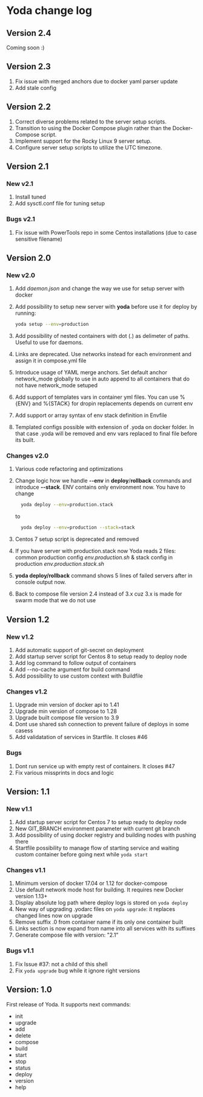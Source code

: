 # Yoda change log

## Version 2.4

Coming soon :)

## Version 2.3

1. Fix issue with merged anchors due to docker yaml parser update
2. Add stale config

## Version 2.2

1. Correct diverse problems related to the server setup scripts.
2. Transition to using the Docker Compose plugin rather than the Docker-Compose script.
3. Implement support for the Rocky Linux 9 server setup.
4. Configure server setup scripts to utilize the UTC timezone.

## Version 2.1

### New v2.1

1. Install tuned
2. Add sysctl.conf file for tuning setup

### Bugs v2.1

1. Fix issue with PowerTools repo in some Centos installations (due to case sensitive filename)

## Version 2.0

### New v2.0

1. Add *daemon.json* and change the way we use for setup server with docker
2. Add possibility to setup new server with **yoda** before use it for deploy by running:

    ```bash
    yoda setup --env=production
    ```

3. Add possibility of nested containers with dot (.) as delimeter of paths. Useful to use for daemons.
4. Links are deprecated. Use networks instead for each environment and assign it in compose.yml file
5. Introduce usage of YAML merge anchors. Set default anchor network_mode globally to use in auto append to all containers that do not have network_mode setuped
6. Add support of templates vars in container yml files. You can use %{ENV} and %{STACK} for dropin replacements depends on current env
7. Add support or array syntax of env stack definition in Envfile
8. Templated configs possible with extension of .yoda on docker folder. In that case .yoda will be removed and env vars replaced to final file before its built.

### Changes v2.0

1. Various code refactoring and optimizations
2. Change logic how we handle **--env** in **deploy**/**rollback** commands and introduce **--stack**. ENV contains only environment now. You have to change

    ```bash
      yoda deploy --env=production.stack
    ```

    to

    ```bash
      yoda deploy --env=production --stack=stack
    ```

3. Centos 7 setup script is deprecated and removed
4. If you have server with production.stack now Yoda reads 2 files: common production config *env.production.sh* & stack config in production *env.production.stack.sh*
5. **yoda deploy/rollback** command shows 5 lines of failed servers after in console output now.
6. Back to compose file version 2.4 instead of 3.x cuz 3.x is made for swarm mode that we do not use

## Version 1.2

### New v1.2

1. Add automatic support of git-secret on deployment
2. Add startup server script for Centos 8 to setup ready to deploy node
3. Add log command to follow output of containers
4. Add --no-cache argument for build command
5. Add possibility to use custom context with Buildfile

### Changes v1.2

1. Upgrade min version of docker api to 1.41
2. Upgrade min version of compose to 1.28
3. Upgrade built compose file version to 3.9
4. Dont use shared ssh connection to prevent failure of deploys in some casess
5. Add validatation of services in Startfile. It closes #46

### Bugs

1. Dont run service up with empty rest of containers. It closes #47
2. Fix various missprints in docs and logic

## Version: 1.1

### New v1.1

1. Add startup server script for Centos 7 to setup ready to deploy node
2. New GIT_BRANCH environment parameter with current git branch
3. Add possibility of using docker registry and building nodes with pushing there
4. Startfile possibility to manage flow of starting service and waiting custom container before going next while `yoda start`

### Changes v1.1

1. Minimum version of docker 17.04 or 1.12 for docker-compose
2. Use default network mode host for building. It requires new Docker version 1.13+
3. Display absolute log path where deploy logs is stored on `yoda deploy`
4. New way of upgrading .yodarc files on `yoda upgrade`: it replaces changed lines now on upgrade
5. Remove suffix .0 from container name if its only one container built
6. Links section is now expand from name into all services with its suffixes
7. Generate compose file with version: "2.1"

### Bugs v1.1

1. Fix Issue #37: not a child of this shell
2. Fix `yoda upgrade` bug while it ignore right versions

## Version: 1.0

First release of Yoda.
It supports next commands:

- init
- upgrade
- add
- delete
- compose
- build
- start
- stop
- status
- deploy
- version
- help
